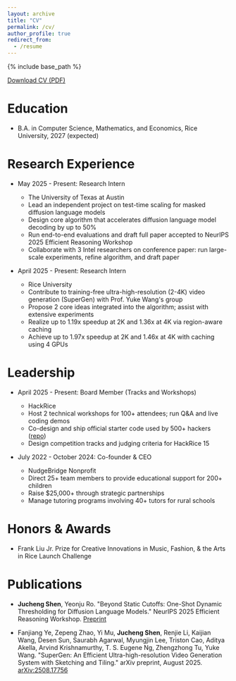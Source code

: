```yaml
---
layout: archive
title: "CV"
permalink: /cv/
author_profile: true
redirect_from:
  - /resume
---
```


{% include base_path %}

[Download CV (PDF)](/files/JuchengShen_CV.pdf)

Education
======
* B.A. in Computer Science, Mathematics, and Economics, Rice University, 2027 (expected)

Research Experience
======
* May 2025 - Present: Research Intern
  * The University of Texas at Austin
  * Lead an independent project on test-time scaling for masked diffusion language models
  * Design core algorithm that accelerates diffusion language model decoding by up to 50%
  * Run end-to-end evaluations and draft full paper accepted to NeurIPS 2025 Efficient Reasoning Workshop
  * Collaborate with 3 Intel researchers on conference paper: run large-scale experiments, refine algorithm, and draft paper

* April 2025 - Present: Research Intern
  * Rice University
  * Contribute to training-free ultra-high-resolution (2-4K) video generation (SuperGen) with Prof. Yuke Wang's group
  * Propose 2 core ideas integrated into the algorithm; assist with extensive experiments
  * Realize up to 1.19x speedup at 2K and 1.36x at 4K via region-aware caching
  * Achieve up to 1.97x speedup at 2K and 1.46x at 4K with caching using 4 GPUs

Leadership
======
* April 2025 - Present: Board Member (Tracks and Workshops)
  * HackRice
  * Host 2 technical workshops for 100+ attendees; run Q&A and live coding demos
  * Co-design and ship official starter code used by 500+ hackers ([repo](https://github.com/jackshen-1215/hackrice15-starter-code/tree/main))
  * Design competition tracks and judging criteria for HackRice 15

* July 2022 - October 2024: Co-founder & CEO
  * NudgeBridge Nonprofit
  * Direct 25+ team members to provide educational support for 200+ children
  * Raise $25,000+ through strategic partnerships
  * Manage tutoring programs involving 40+ tutors for rural schools

Honors & Awards
======
* Frank Liu Jr. Prize for Creative Innovations in Music, Fashion, & the Arts in Rice Launch Challenge

Publications
======
* **Jucheng Shen**, Yeonju Ro. "Beyond Static Cutoffs: One-Shot Dynamic Thresholding for Diffusion Language Models." NeurIPS 2025 Efficient Reasoning Workshop. [Preprint](https://drive.google.com/file/d/1Xw7ImUHzs_gQDYcwk2B3uTjx4FsUzDzF/view?usp=sharing)

* Fanjiang Ye, Zepeng Zhao, Yi Mu, **Jucheng Shen**, Renjie Li, Kaijian Wang, Desen Sun, Saurabh Agarwal, Myungjin Lee, Triston Cao, Aditya Akella, Arvind Krishnamurthy, T. S. Eugene Ng, Zhengzhong Tu, Yuke Wang. "SuperGen: An Efficient Ultra-high-resolution Video Generation System with Sketching and Tiling." arXiv preprint, August 2025. [arXiv:2508.17756](https://arxiv.org/abs/2508.17756v1)
